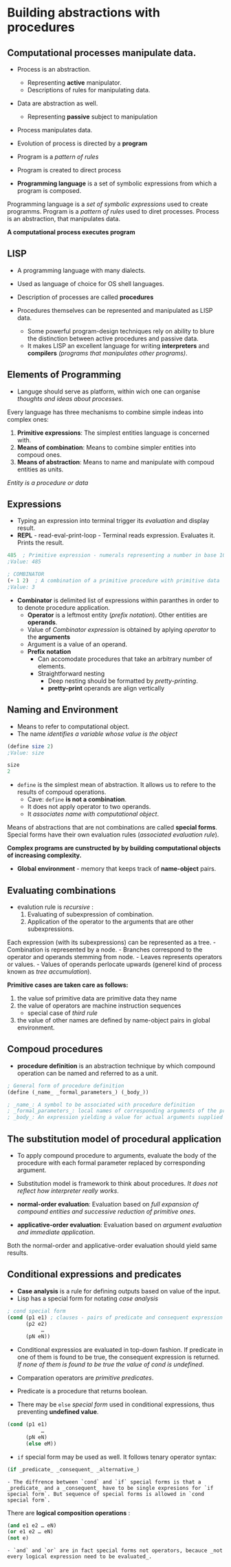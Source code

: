 # Building abstractions with procedures

## Computational processes manipulate data.
- Process is an abstraction. 
	- Representing **active** manipulator.
	- Descriptions of rules for manipulating data.
- Data are abstraction as well. 
	- Representing **passive** subject to manipulation
- Process manipulates data.

- Evolution of process is directed by a **program**
- Program is a *pattern of rules*
- Program is created to direct process

- **Programming language** is a set of symbolic expressions from which a program is composed.

Programming language is  a *set of symbolic expressions* used to create programms. Program is a *pattern of rules* used to diret processes. Process is an abstraction, that manipulates data.

**A computational process executes program**

## LISP
- A programming language with many dialects.
- Used as language of choice for OS shell languages.

- Description of processes are called **procedures**
- Procedures themselves can be represented and manipulated as LISP data.
	- Some powerful program-design techniques rely on ability to blure the distinction between active procedures and passive data.
	- It makes LISP an excellent language for writing **interpreters** and **compilers** _(programs that manipulates other programs)_.

## Elements of Programming
- Languge should serve as platform, within wich one can organise _thoughts and ideas about processes_.

Every language has three mechanisms to combine simple indeas into complex ones:
1. **Primitive expressions**: The simplest entities language is concerned with.
2. **Means of combination**: Means to combine simpler entities into compoud ones.
3. **Means of abstraction**: Means to name and manipulate with compoud entities as units.

_Entity is a procedure or data_

## Expressions
- Typing an expression into terminal trigger its _evaluation_  and display result.
- **REPL** - read-eval-print-loop - Terminal reads expression. Evaluates it. Prints the result.

```scheme
485  ; Primitive expression - numerals representing a number in base 10
;Value: 485
```

```scheme
; COMBINATOR
(+ 1 2)  ; A combination of a primitive procedure with primitive data 
;Value: 3
```

- **Combinator** is delimited list of expressions within paranthes in order to to denote procedure application.
	- **Operator** is a leftmost entity (_prefix notation_). Other entities are **operands**.
	- Value of _Combinator expression_  is obtained by aplying _operator_ to the **arguments**
	- Argument is a value of an operand.
	- **Prefix notation**
		- Can accomodate procedures that take an arbitrary number of elements.
		- Straightforward nesting 
			- Deep nesting should be formatted by _pretty-printing_.
			- **pretty-print** operands are align vertically

## Naming and Environment
- Means to refer to computational object.
- The name _identifies a variable whose value is the object_

```scheme
(define size 2)
;Value: size

size
2
```

- `define` is the simplest mean of abstraction. It allows us to refere to the results of compoud operations.
	- Cave: `define` **is not a combination**.
	- It does not apply operator to two operands.
	- It _associates name with computational object_.

Means of abstractions that are not combinations are called **special forms**. Special forms have their own evaluation rules (_associated evaluation rule_).

**Complex programs are cunstructed by by building computational objects of increasing complexity.**

- **Global environment** - memory that keeps track of **name-object** pairs.

## Evaluating combinations
- evalution rule is _recursive_ :
	1. Evaluating of subexpression of combination.
	2. Application of the operator to the arguments that are other subexpressions.

Each expression (with its subexpressions) can be represented as a tree.
	- Combination is represented by a node. 
	- Branches correspond to the operator and operands stemming from node.
	- Leaves represents operators or values.
	- Values of operands perlocate upwards (generel kind of process known as _tree accumulation_).

**Primitive cases are taken care as follows:**
1. the value sof primitive data are primitive data they name
2. the value of operators are machine instruction sequences
	- special case of _third rule_
3. the value of other names are defined by name-object pairs in global environment.

## Compoud procedures

- **procedure definition** is an abstraction technique by which compound operation can be named and referred to as a unit.

```scheme
; General form of procedure definition
(define (_name_ _formal_parameters_) (_body_))

; _name_: A symbol to be associated with procedure definition
; _formal_parameters_: local names of corresponding arguments of the procedure.
; _body_: An expression yielding a value for actual arguments supplied during application.
```

## The substitution model of procedural application

- To apply compound procedure to arguments, evaluate the body of the procedure with each formal parameter replaced by corresponding argument.
- Substitution model is framework to think about procedures. _It does not reflect how interpreter really works_.

- **normal-order evaluation**:  Evaluation based on _full expansion of compound entities and successive reduction of primitive ones_.
- **applicative-order evaluation**:  Evaluation based on _argument evaluation and immediate application_.

Both the normal-order and applicative-order evaluation should yield same results.

## Conditional expressions and predicates

- **Case analysis** is a rule for defining outputs based on value of the input.
- Lisp has a special form for notating _case analysis_

```scheme
; cond special form
(cond (p1 e1) ; clauses - pairs of predicate and consequent expression
      (p2 e2)
           …
      (pN eN))
```

- Conditional expressios are evaluated in top-down fashion.  If predicate in one of them is found to be true, the consequent expression is returned. _If none of them is found to be true the value of cond is undefined_.
- Comparation operators are _primitive predicates_.
- Predicate is a procedure that returns boolean.

- There may be `else`  _special form_ used in conditional expressions, thus preventing **undefined value**.  
```scheme
(cond (p1 e1)
           …
      (pN eN)
      (else eM))
```

- `if` special form may be used as well.  It follows tenary operator syntax:
```scheme
(if _predicate_ _consequent_ _alternative_) 
```
	- The diffrence between `cond` and `if` special forms is that a _predicate_ and a _consequent_ have to be single expresions for `if special form`. But sequence of special forms is allowed in `cond special form`. 

There are **logical composition operations** :
```scheme
(and e1 e2 … eN)
(or e1 e2 … eN)
(not e)
```
	- `and` and `or` are in fact special forms not operators, becauce _not every logical expression need to be evaluated_.
